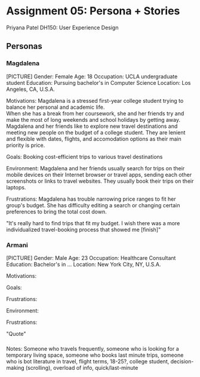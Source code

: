 # Assignment 05: Persona + Stories
Priyana Patel
DH150: User Experience Design 

## Personas 
### Magdalena 
[PICTURE]
Gender: Female
Age: 18 
Occupation: UCLA undergraduate student
Education: Pursuing bachelor's in Computer Science
Location: Los Angeles, CA, U.S.A.

Motivations: Magdalena is a stressed first-year college student trying to balance her personal and academic life.  
When she has a break from her coursework, she and her friends try and make the most of long weekends and school holidays by getting away. Magdalena and her friends like to explore new travel destinations and meeting new people on the budget of a college student. They are lenient and flexible with dates, flights, and accomodation options as their main priority is price. 

Goals: Booking cost-efficient trips to various travel destinations

Environment: Magdalena and her friends usually search for trips on their mobile devices on their Internet browser or travel apps, sending each other screenshots or links to travel websites. They usually book their trips on their laptops. 

Frustrations: Magdalena has trouble narrowing price ranges to fit her group's budget. She has difficulty editing a search or changing certain preferences to bring the total cost down. 

"It's really hard to find trips that fit my budget. I wish there was a more individualized travel-booking process that showed me [finish]"

### Armani
[PICTURE]
Gender: Male
Age: 23 
Occupation: Healthcare Consultant
Education: Bachelor's in ...
Location: New York City, NY, U.S.A.

Motivations: 

Goals:

Frustrations: 

Environment: 

Frustrations: 

"Quote"

### 



Notes: Someone who travels frequently, someone who is looking for a temporary living space, someone who books last minute trips, someone who is bot
literature in travel, flight terms, 18-25?, college student, decision-making (scrolling), overload of info, quick/last-minute


